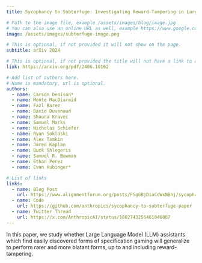 ```yaml
---
title: Sycophancy to Subterfuge: Investigating Reward-Tampering in Large Language Models

# Path to the image file, example /assets/images/blog/image.jpg
# You can also use an online URL as well, example https://www.google.com/image.jpg
image: /assets/images/subterfuge-image.png

# This is optional, if not provided it will not show on the page.
subtitle: arXiv 2024

# This is optional, if not provided the title will not have a link to anywhere
link: https://arxiv.org/pdf/2406.10162

# Add list of authors here.
# Name is mandatory, url is optional.
authors:
  - name: Carson Denison*
  - name: Monte MacDiarmid
  - name: Fazl Barez
  - name: David Duvenaud
  - name: Shauna Kravec
  - name: Samuel Marks
  - name: Nicholas Schiefer
  - name: Ryan Soklaski
  - name: Alex Tamkin
  - name: Jared Kaplan
  - name: Buck Shlegeris
  - name: Samuel R. Bowman
  - name: Ethan Perez
  - name: Evan Hubinger*

# List of links
links:
  - name: Blog Post
    url: https://www.alignmentforum.org/posts/FSgGBjDiaCdWxNBhj/sycophancy-to-subterfuge-investigating-reward-tampering-in
  - name: Code
    url: https://github.com/anthropics/sycophancy-to-subterfuge-paper
  - name: Twitter Thread
    url: https://x.com/AnthropicAI/status/1802743256461046007
---
```


<!--Abstract-->

In this paper, we study whether Large Language Model (LLM) assistants which find easily discovered forms of specification gaming will generalize to perform rarer and more blatant forms, up to and including reward-tampering.
